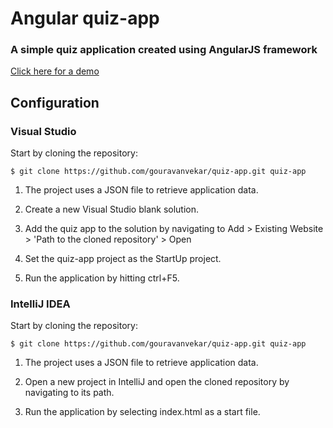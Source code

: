 # Angular quiz-app
### A simple quiz application created using AngularJS framework

[Click here for a demo](https://ga-quiz-test.herokuapp.com/)

## Configuration

### Visual Studio

Start by cloning the repository:

```
$ git clone https://github.com/gouravanvekar/quiz-app.git quiz-app
```

1. The project uses a JSON file to retrieve application data.

2. Create a new Visual Studio blank solution.

3. Add the quiz app to the solution by navigating to Add > Existing Website > 'Path to the cloned repository' > Open

4. Set the quiz-app project as the StartUp project.

5. Run the application by hitting ctrl+F5.


### IntelliJ IDEA

Start by cloning the repository:

```
$ git clone https://github.com/gouravanvekar/quiz-app.git quiz-app
```

1. The project uses a JSON file to retrieve application data.

2. Open a new project in IntelliJ and open the cloned repository by navigating to its path.

3. Run the application by selecting index.html as a start file.